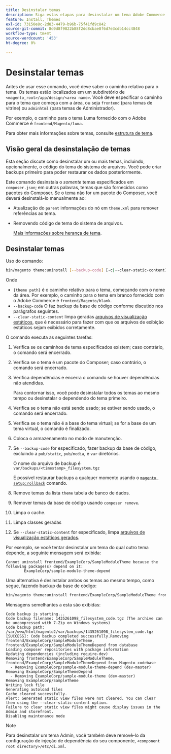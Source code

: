 ```yaml
---
title: Desinstalar temas
description: Siga estas etapas para desinstalar um tema Adobe Commerce ou Magento Open Source.
feature: Install, Themes
exl-id: 73150e8c-2d83-4479-b96b-75f41fd9c842
source-git-commit: 8d0d8f9822b88f2dd8cbae8f6d7e3cdb14cc4848
workflow-type: tm+mt
source-wordcount: '453'
ht-degree: 0%

---
```


# Desinstalar temas

Antes de usar esse comando, você deve saber o caminho relativo para o tema. Os temas estão localizados em um subdiretório de `<magento_root>/app/design/<area name>`. Você deve especificar o caminho para o tema que começa com a área, ou seja `frontend` (para temas de vitrine) ou `adminhtml` (para temas de Administrador).

Por exemplo, o caminho para o tema Luma fornecido com o Adobe Commerce é `frontend/Magento/luma`.

Para obter mais informações sobre temas, consulte [estrutura de tema](https://developer.adobe.com/commerce/frontend-core/guide/themes/structure/).

## Visão geral da desinstalação de temas

Esta seção discute como desinstalar um ou mais temas, incluindo, opcionalmente, o código do tema do sistema de arquivos. Você pode criar backups primeiro para poder restaurar os dados posteriormente.

Este comando desinstala o *somente* temas especificados em `composer.json`; em outras palavras, temas que são fornecidos como pacotes do Composer. Se o tema não for um pacote do Composer, você deverá desinstalá-lo manualmente ao:

* Atualização do `parent` informações do nó em `theme.xml` para remover referências ao tema.
* Removendo código de tema do sistema de arquivos.

  [Mais informações sobre herança de tema](https://developer.adobe.com/commerce/frontend-core/guide/themes/inheritance/).

## Desinstalar temas

Uso do comando:

```bash
bin/magento theme:uninstall [--backup-code] [-c|--clear-static-content] {theme path} ... {theme path}
```

Onde

* `{theme path}` é o caminho relativo para o tema, começando com o nome da área. Por exemplo, o caminho para o tema em branco fornecido com o Adobe Commerce é `frontend/Magento/blank`.
* `--backup-code` O faz backup da base de código conforme discutido nos parágrafos seguintes.
* `--clear-static-content` limpa geradas [arquivos de visualização estáticos](../../configuration/cli/static-view-file-deployment.md), que é necessário para fazer com que os arquivos de exibição estáticos sejam exibidos corretamente.

O comando executa as seguintes tarefas:

1. Verifica se os caminhos de tema especificados existem; caso contrário, o comando será encerrado.
1. Verifica se o tema é um pacote do Composer; caso contrário, o comando será encerrado.
1. Verifica dependências e encerra o comando se houver dependências não atendidas.

   Para contornar isso, você pode desinstalar todos os temas ao mesmo tempo ou desinstalar o dependendo do tema primeiro.

1. Verifica se o tema não está sendo usado; se estiver sendo usado, o comando será encerrado.
1. Verifica se o tema não é a base do tema virtual; se for a base de um tema virtual, o comando é finalizado.
1. Coloca o armazenamento no modo de manutenção.
1. Se `--backup-code` for especificado, fazer backup da base de código, excluindo a `pub/static`, `pub/media`, e `var` diretórios.

   O nome do arquivo de backup é `var/backups/<timestamp>_filesystem.tgz`

   É possível restaurar backups a qualquer momento usando o [`magento setup:rollback`](uninstall-modules.md#roll-back-the-file-system-database-or-media-files) comando.

1. Remove temas da lista `theme` tabela de banco de dados.
1. Remover temas da base de código usando `composer remove`.
1. Limpa o cache.
1. Limpa classes geradas
1. Se `--clear-static-content` for especificado, limpa [arquivos de visualização estáticos gerados](../../configuration/cli/static-view-file-deployment.md).

Por exemplo, se você tentar desinstalar um tema do qual outro tema depende, a seguinte mensagem será exibida:

```terminal
Cannot uninstall frontend/ExampleCorp/SampleModuleTheme because the following package(s) depend on it:
        ExampleCorp/sample-module-theme-depend
```

Uma alternativa é desinstalar ambos os temas ao mesmo tempo, como segue, fazendo backup da base de código:

```bash
bin/magento theme:uninstall frontend/ExampleCorp/SampleModuleTheme frontend/ExampleCorp/SampleModuleThemeDepend --backup-code
```

Mensagens semelhantes a esta são exibidas:

```terminal
Code backup is starting...
Code backup filename: 1435261098_filesystem_code.tgz (The archive can be uncompressed with 7-Zip on Windows systems)
Code backup path: /var/www/html/magento2/var/backups/1435261098_filesystem_code.tgz
[SUCCESS]: Code backup completed successfully.Removing frontend/ExampleCorp/SampleModuleTheme, frontend/ExampleCorp/SampleModuleThemeDepend from database
Loading composer repositories with package information
Updating dependencies (including require-dev)
Removing frontend/ExampleCorp/SampleModuleTheme, frontend/ExampleCorp/SampleModuleThemeDepend from Magento codebase
  - Removing ExampleCorp/sample-module-theme-depend (dev-master)
Removing ExampleCorp/SampleThemeDepend
  - Removing ExampleCorp/sample-module-theme (dev-master)
Removing ExampleCorp/SampleTheme
Writing lock file
Generating autoload files
Cache cleared successfully.
Alert: Generated static view files were not cleared. You can clear them using the --clear-static-content option.
Failure to clear static view files might cause display issues in the Admin and storefront.
Disabling maintenance mode
```

>[!NOTE]
>
>Para desinstalar um tema Admin, você também deve removê-lo da configuração de injeção de dependência do seu componente, `<component root directory>/etc/di.xml`.
